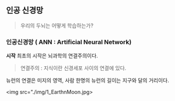## 인공 신경망
> 우리의 두뇌는 어떻게 학습하는가?

### 인공신경망 ( ANN : Artificial Neural Network)

**시작**
최초의 시작은 뇌과학의 연결주의이다.
> 연결주의 : 지식이란 신경세포 사이의 연결에 있다.

뉴런의 연결은 미지의 영역, 사람 한명의 뉴런의 길이는 지구와 달의 거리이다.


<img src="./img/1_EarthnMoon.jpg>
<!--stackedit_data:
eyJoaXN0b3J5IjpbLTg2MTQxMTMxNSwtMjAwNzM4Mjk3NiwtNj
A2NjcxMjQyLC0zNjUxNTEwMzNdfQ==
-->